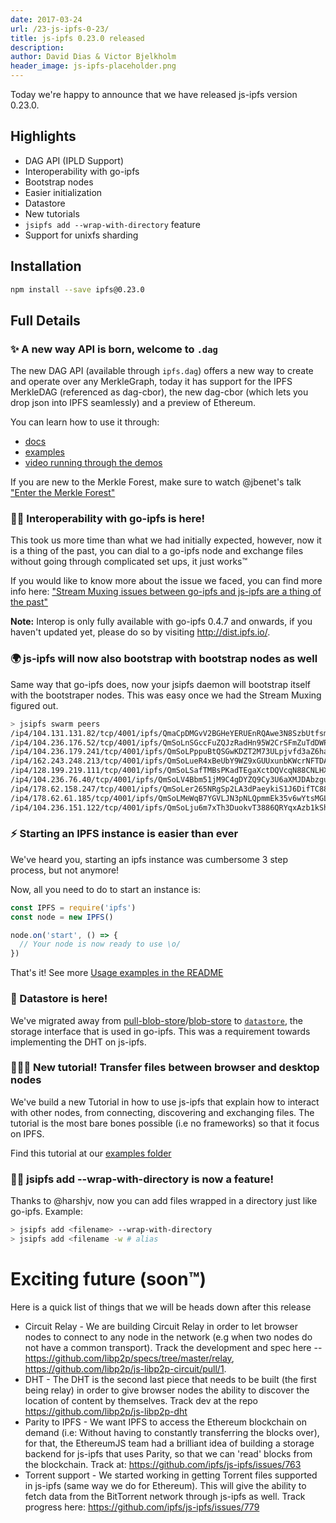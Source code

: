 ```yaml
---
date: 2017-03-24
url: /23-js-ipfs-0-23/
title: js-ipfs 0.23.0 released
description:
author: David Dias & Victor Bjelkholm
header_image: js-ipfs-placeholder.png
---
```


Today we're happy to announce that we have released js-ipfs version 0.23.0.

## Highlights

- DAG API (IPLD Support)
- Interoperability with go-ipfs
- Bootstrap nodes
- Easier initialization
- Datastore
- New tutorials
- `jsipfs add --wrap-with-directory` feature
- Support for unixfs sharding

## Installation

```bash
npm install --save ipfs@0.23.0
```

## Full Details

### ✨ A new way API is born, welcome to `.dag`

The new DAG API (available through `ipfs.dag`) offers a new way to create and operate over any MerkleGraph, today it has support for the IPFS MerkleDAG (referenced as dag-cbor), the new dag-cbor (which lets you drop json into IPFS seamlessly) and a preview of Ethereum.

You can learn how to use it through:

- [docs](https://github.com/ipfs/interface-ipfs-core/tree/master/API/dag#dag-api)
- [examples](https://github.com/ipfs/js-ipfs/tree/master/examples/dag#create-and-resolve-through-graphs-with-the-dag-api)
- [video running through the demos](https://www.youtube.com/watch?v=drULwJ_ZDRQ)

If you are new to the Merkle Forest, make sure to watch @jbenet's talk ["Enter the Merkle Forest"](https://www.youtube.com/watch?v=Bqs_LzBjQyk)

### 🙌🏽 Interoperability with go-ipfs is here!

This took us more time than what we had initially expected, however, now it is a thing of the past, you can dial to a go-ipfs node and exchange files without going through complicated set ups, it just works™

If you would like to know more about the issue we faced, you can find more info here: ["Stream Muxing issues between go-ipfs and js-ipfs are a thing of the past"](https://github.com/ipfs/js-ipfs/issues/721)

**Note:** Interop is only fully available with go-ipfs 0.4.7 and onwards, if you haven't updated yet, please do so by visiting http://dist.ipfs.io/.

### 🌍 js-ipfs will now also bootstrap with bootstrap nodes as well

Same way that go-ipfs does, now your jsipfs daemon will bootstrap itself with the bootstraper nodes. This was easy once we had the Stream Muxing figured out.

```sh
> jsipfs swarm peers
/ip4/104.131.131.82/tcp/4001/ipfs/QmaCpDMGvV2BGHeYERUEnRQAwe3N8SzbUtfsmvsqQLuvuJ
/ip4/104.236.176.52/tcp/4001/ipfs/QmSoLnSGccFuZQJzRadHn95W2CrSFmZuTdDWP8HXaHca9z
/ip4/104.236.179.241/tcp/4001/ipfs/QmSoLPppuBtQSGwKDZT2M73ULpjvfd3aZ6ha4oFGL1KrGM
/ip4/162.243.248.213/tcp/4001/ipfs/QmSoLueR4xBeUbY9WZ9xGUUxunbKWcrNFTDAadQJmocnWm
/ip4/128.199.219.111/tcp/4001/ipfs/QmSoLSafTMBsPKadTEgaXctDQVcqN88CNLHXMkTNwMKPnu
/ip4/104.236.76.40/tcp/4001/ipfs/QmSoLV4Bbm51jM9C4gDYZQ9Cy3U6aXMJDAbzgu2fzaDs64
/ip4/178.62.158.247/tcp/4001/ipfs/QmSoLer265NRgSp2LA3dPaeykiS1J6DifTC88f5uVQKNAd
/ip4/178.62.61.185/tcp/4001/ipfs/QmSoLMeWqB7YGVLJN3pNLQpmmEk35v6wYtsMGLzSr5QBU3
/ip4/104.236.151.122/tcp/4001/ipfs/QmSoLju6m7xTh3DuokvT3886QRYqxAzb1kShaanJgW36yx
```

### ⚡️ Starting an IPFS instance is easier than ever

We've heard you, starting an ipfs instance was cumbersome 3 step process, but not anymore!

Now, all you need to do to start an instance is:

```javascript
const IPFS = require('ipfs')
const node = new IPFS()

node.on('start', () => {
  // Your node is now ready to use \o/
})
```

That's it! See more [Usage examples in the README](https://github.com/ipfs/js-ipfs#ipfs-core-use-ipfs-as-a-module)

### 💾 Datastore is here!

We've migrated away from [pull-blob-store](https://github.com/ipfs/interface-pull-blob-store)/[blob-store](https://github.com/maxogden/abstract-blob-store) to [`datastore`](https://github.com/ipfs/interface-datastore), the storage interface that is used in go-ipfs. This was a requirement towards implementing the DHT on js-ipfs.

### 👩🏽‍🏫 New tutorial! Transfer files between browser and desktop nodes

We've build a new Tutorial in how to use js-ipfs that explain how to interact with other nodes, from connecting, discovering and exchanging files. The tutorial is the most bare bones possible (i.e no frameworks) so that it focus on IPFS.

Find this tutorial at our [examples folder](https://github.com/ipfs/js-ipfs/tree/master/examples/transfer-files)

### 👏🏽 jsipfs add --wrap-with-directory is now a feature!

Thanks to @harshjv, now you can add files wrapped in a directory just like go-ipfs. Example:

```sh
> jsipfs add <filename> --wrap-with-directory
> jsipfs add <filename -w # alias
```

# Exciting future (soon™)

Here is a quick list of things that we will be heads down after this release

- Circuit Relay - We are building Circuit Relay in order to let browser nodes to connect to any node in the network (e.g when two nodes do not have a common transport). Track the development and spec here -- https://github.com/libp2p/specs/tree/master/relay, https://github.com/libp2p/js-libp2p-circuit/pull/1.
- DHT - The DHT is the second last piece that needs to be built (the first being relay) in order to give browser nodes the ability to discover the location of content by themselves. Track dev at the repo https://github.com/libp2p/js-libp2p-dht
- Parity to IPFS - We want IPFS to access the Ethereum blockchain on demand (i.e: Without having to constantly transferring the blocks over), for that, the EthereumJS team had a brilliant idea of building a storage backend for js-ipfs that uses Parity, so that we can 'read' blocks from the blockchain. Track at: https://github.com/ipfs/js-ipfs/issues/763
- Torrent support - We started working in getting Torrent files supported in js-ipfs (same way we do for Ethereum). This will give the ability to fetch data from the BitTorrent network through js-ipfs as well. Track progress here: https://github.com/ipfs/js-ipfs/issues/779
